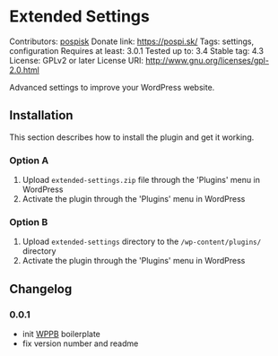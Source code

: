 # Extended Settings 
Contributors: [pospisk](https://github.com/pospisk/) 
Donate link: https://pospi.sk/ 
Tags: settings, configuration 
Requires at least: 3.0.1 
Tested up to: 3.4 
Stable tag: 4.3 
License: GPLv2 or later 
License URI: http://www.gnu.org/licenses/gpl-2.0.html 

Advanced settings to improve your WordPress website. 

## Installation 
This section describes how to install the plugin and get it working. 

### Option A 
1. Upload `extended-settings.zip` file through the 'Plugins' menu in WordPress 
2. Activate the plugin through the 'Plugins' menu in WordPress 

### Option B 
1. Upload `extended-settings` directory to the `/wp-content/plugins/` directory 
2. Activate the plugin through the 'Plugins' menu in WordPress 

## Changelog 
### 0.0.1 
* init [WPPB](https://wppb.me/) boilerplate 
* fix version number and readme 

